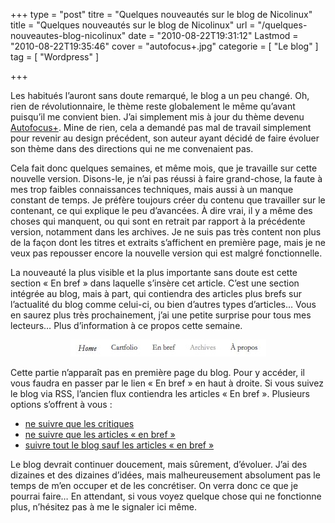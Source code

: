 +++
type = "post"
titre = "Quelques nouveautés sur le blog de Nicolinux"
title = "Quelques nouveautés sur le blog de Nicolinux"
url = "/quelques-nouveautes-blog-nicolinux"
date = "2010-08-22T19:31:12"
Lastmod = "2010-08-22T19:35:46"
cover = "autofocus+.jpg"
categorie = [ "Le blog" ]
tag = [ "Wordpress" ]

+++

<p>Les habitués l&rsquo;auront sans doute remarqué, le blog a un peu changé. Oh, rien de révolutionnaire, le thème reste globalement le même qu&rsquo;avant puisqu&rsquo;il me convient bien. J&rsquo;ai simplement mis à jour du thème devenu <a href="http://fthrwght.com/autofocus/">Autofocus+</a>. Mine de rien, cela a demandé pas mal de travail simplement pour revenir au design précédent, son auteur ayant décidé de faire évoluer son thème dans des directions qui ne me convenaient pas.</p>
<p>Cela fait donc quelques semaines, et même mois, que je travaille sur cette nouvelle version. Disons-le, je n&rsquo;ai pas réussi à faire grand-chose, la faute à mes trop faibles connaissances techniques, mais aussi à un manque constant de temps. Je préfère toujours créer du contenu que travailler sur le contenant, ce qui explique le peu d&rsquo;avancées. À dire vrai, il y a même des choses qui manquent, ou qui sont en retrait par rapport à la précédente version, notamment dans les archives. Je ne suis pas très content non plus de la façon dont les titres et extraits s&rsquo;affichent en première page, mais je ne veux pas repousser encore la nouvelle version qui est malgré fonctionnelle.</p>
<p>La nouveauté la plus visible et la plus importante sans doute est cette section &laquo;&nbsp;En bref&nbsp;&raquo; dans laquelle s&rsquo;insère cet article. C&rsquo;est une section intégrée au blog, mais à part, qui contiendra des articles plus brefs sur l&rsquo;actualité du blog comme celui-ci, ou bien d&rsquo;autres types d&rsquo;articles… Vous en saurez plus très prochainement, j&rsquo;ai une petite surprise pour tous mes lecteurs… Plus d&rsquo;information à ce propos cette semaine.</p>
<div style="text-align: center;"><img class="aligncenter" src="enbref.jpg" border="0" alt="Shades.jpg" width="313" height="27" /></div>
<p>Cette partie n&rsquo;apparaît pas en première page du blog. Pour y accéder, il vous faudra en passer par le lien &laquo;&nbsp;En bref&nbsp;&raquo; en haut à droite. Si vous suivez le blog via RSS, l&rsquo;ancien flux contiendra les articles &laquo;&nbsp;En bref&nbsp;&raquo;. Plusieurs options s&rsquo;offrent à vous :</p>
<ul style="text-align: justify;">
<li style="text-align: justify;"><a href="/category/critiques/feed/">ne suivre que les critiques</a></li>
<li><a href="/category/enbref/feed/">ne suivre que les articles &laquo;&nbsp;en bref&nbsp;&raquo;</a></li>
<li><a href="/feed?cat=-655">suivre tout le blog sauf les articles &laquo;&nbsp;en bref&nbsp;&raquo;</a></li>
</ul>
<p>Le blog devrait continuer doucement, mais sûrement, d&rsquo;évoluer. J&rsquo;ai des dizaines et des dizaines d&rsquo;idées, mais malheureusement absolument pas le temps de m&rsquo;en occuper et de les concrétiser. On verra donc ce que je pourrai faire… En attendant, si vous voyez quelque chose qui ne fonctionne plus, n&rsquo;hésitez pas à me le signaler ici même.</p>

